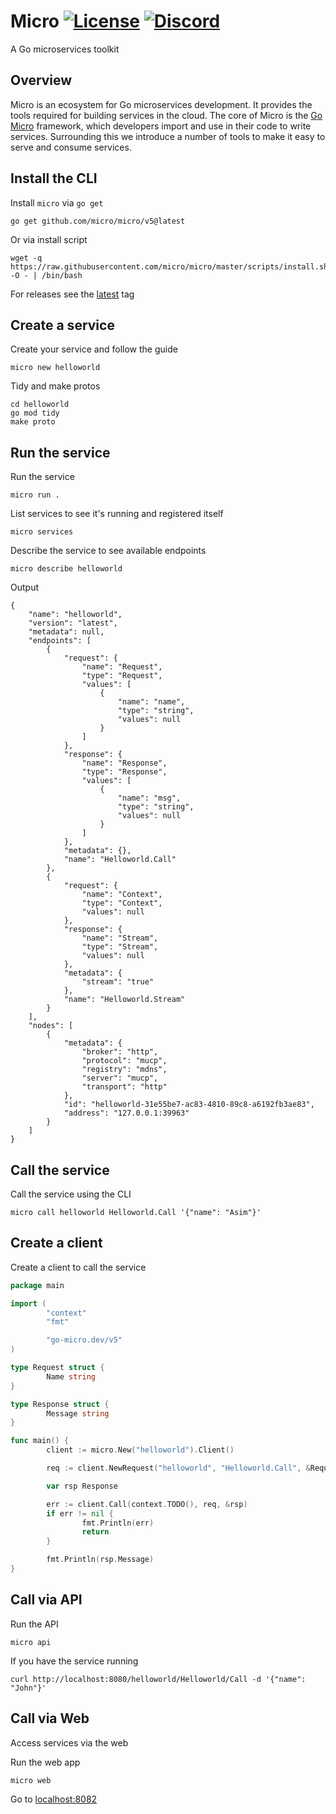 # Micro [![License](https://img.shields.io/badge/License-Apache_2.0-blue.svg)](https://opensource.org/licenses/Apache-2.0) [![Discord](https://img.shields.io/badge/discord-chat-800080?style=flat-square)](https://discord.gg/UmFkPbu32m)

A Go microservices toolkit

## Overview

Micro is an ecosystem for Go microservices development. It provides the tools required for building services in the cloud. 
The core of Micro is the [Go Micro](https://github.com/micro/go-micro) framework, which developers import and use in their code to 
write services. Surrounding this we introduce a number of tools to make it easy to serve and consume services. 

## Install the CLI

Install `micro` via `go get`

```
go get github.com/micro/micro/v5@latest
```

Or via install script

```
wget -q  https://raw.githubusercontent.com/micro/micro/master/scripts/install.sh -O - | /bin/bash
```

For releases see the [latest](https://github.com/micro/micro/releases/latest) tag

## Create a service

Create your service and follow the guide

```
micro new helloworld
```

Tidy and make protos

```
cd helloworld
go mod tidy
make proto
```

## Run the service

Run the service

```
micro run .
```

List services to see it's running and registered itself

```
micro services
```

Describe the service to see available endpoints

```
micro describe helloworld
```

Output

```
{
    "name": "helloworld",
    "version": "latest",
    "metadata": null,
    "endpoints": [
        {
            "request": {
                "name": "Request",
                "type": "Request",
                "values": [
                    {
                        "name": "name",
                        "type": "string",
                        "values": null
                    }
                ]
            },
            "response": {
                "name": "Response",
                "type": "Response",
                "values": [
                    {
                        "name": "msg",
                        "type": "string",
                        "values": null
                    }
                ]
            },
            "metadata": {},
            "name": "Helloworld.Call"
        },
        {
            "request": {
                "name": "Context",
                "type": "Context",
                "values": null
            },
            "response": {
                "name": "Stream",
                "type": "Stream",
                "values": null
            },
            "metadata": {
                "stream": "true"
            },
            "name": "Helloworld.Stream"
        }
    ],
    "nodes": [
        {
            "metadata": {
                "broker": "http",
                "protocol": "mucp",
                "registry": "mdns",
                "server": "mucp",
                "transport": "http"
            },
            "id": "helloworld-31e55be7-ac83-4810-89c8-a6192fb3ae83",
            "address": "127.0.0.1:39963"
        }
    ]
}
```

## Call the service

Call the service using the CLI

```
micro call helloworld Helloworld.Call '{"name": "Asim"}'
```

## Create a client

Create a client to call the service

```go
package main

import (
        "context"
        "fmt"

        "go-micro.dev/v5"
)

type Request struct {
        Name string
}

type Response struct {
        Message string
}

func main() {
        client := micro.New("helloworld").Client()

        req := client.NewRequest("helloworld", "Helloworld.Call", &Request{Name: "John"})

        var rsp Response

        err := client.Call(context.TODO(), req, &rsp)
        if err != nil {
                fmt.Println(err)
                return
        }

        fmt.Println(rsp.Message)
}
```

## Call via API

Run the API

```
micro api
```

If you have the service running

```
curl http://localhost:8080/helloworld/Helloworld/Call -d '{"name": "John"}'
```

## Call via Web

Access services via the web

Run the web app

```
micro web
```

Go to [localhost:8082](http://localhost:8082)
